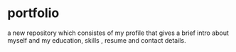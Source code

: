 # portfolio
a new repository  which consistes of my profile that gives a brief intro about myself and my education, skills , resume and contact details.